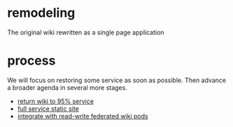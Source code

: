 # remodeling
The original wiki rewritten as a single page application

# process
We will focus on restoring some service as soon as possible. Then advance a broader agenda in several more stages.

- [return wiki to 95% service](https://github.com/WardCunningham/remodeling/issues/1)
- [full service static site](https://github.com/WardCunningham/remodeling/issues/2)
- [integrate with read-write federated wiki pods](https://github.com/WardCunningham/remodeling/issues/3)
